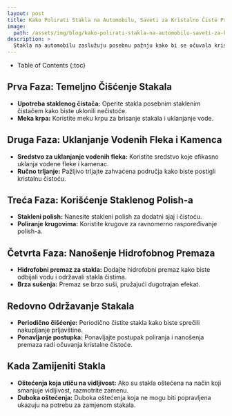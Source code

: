 ```yaml
---
layout: post
title: Kako Polirati Stakla na Automobilu, Saveti za Kristalno Čiste Prozore
image: 
  path: /assets/img/blog/kako-polirati-stakla-na-automobilu-saveti-za-kristalno-ciste-prozore_poliranje-auta-ba.png
description: >
  Stakla na automobilu zaslužuju posebnu pažnju kako bi se očuvala kristalna čistoća. Na PoliranjeAutа.ba otkrijte korake za pravilno poliranje stakala i održavanje optimalne vidljivosti.
---
```



- Table of Contents
{:toc}


## Prva Faza: Temeljno Čišćenje Stakala

- **Upotreba staklenog čistača:** Operite stakla posebnim staklenim čistačem kako biste uklonili nečistoće.
- **Meka krpa:** Koristite meku krpu za brisanje stakala i uklanjanje vode.

## Druga Faza: Uklanjanje Vodenih Fleka i Kamenca

- **Sredstvo za uklanjanje vodenih fleka:** Koristite sredstvo koje efikasno uklanja vodene fleke i kamenac.
- **Ručno trljanje:** Pažljivo trljajte zahvaćena područja kako biste postigli kristalnu čistoću.

## Treća Faza: Korišćenje Staklenog Polish-a

- **Stakleni polish:** Nanesite stakleni polish za dodatni sjaj i čistoću.
- **Poliranje krugovima:** Koristite krugove za ravnomerno raspoređivanje polish-a.

## Četvrta Faza: Nanošenje Hidrofobnog Premaza

- **Hidrofobni premaz za stakla:** Dodajte hidrofobni premaz kako biste odbijali vodu i održavali stakla čistima.
- **Brza sušenja:** Premaz se brzo suši, pružajući dugotrajan efekat.

## Redovno Održavanje Stakala

- **Periodično čišćenje:** Periodično čistite stakla kako biste sprečili nakupljanje prljavštine.
- **Ponavljanje postupka:** Ponavljajte postupak poliranja i nanošenja premaza radi očuvanja kristalne čistoće.

## Kada Zamijeniti Stakla

- **Oštećenja koja utiču na vidljivost:** Ako su stakla oštećena na način koji smanjuje vidljivost, razmotrite zamenu.
- **Duboka oštećenja:** Duboka oštećenja koja ne mogu biti popravljena ukazuju na potrebu za zamjenom stakala.
